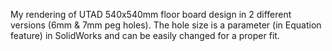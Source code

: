 My rendering of UTAD 540x540mm floor board design in 2 different versions (6mm & 7mm peg holes). 
The hole size is a parameter (in Equation feature) in SolidWorks and can be easily changed for a proper fit.
